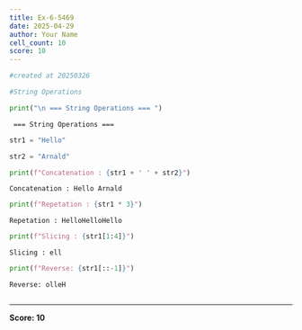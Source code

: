 ```yaml
---
title: Ex-6-5469
date: 2025-04-29
author: Your Name
cell_count: 10
score: 10
---
```


```python
#created at 20250326
```


```python
#String Operations
```


```python
print("\n === String Operations === ")
```

    
     === String Operations === 



```python
str1 = "Hello"
```


```python
str2 = "Arnald"
```


```python
print(f"Concatenation : {str1 + ' ' + str2}")
```

    Concatenation : Hello Arnald



```python
print(f"Repetation : {str1 * 3}")
```

    Repetation : HelloHelloHello



```python
print(f"Slicing : {str1[1:4]}")
```

    Slicing : ell



```python
print(f"Reverse: {str1[::-1]}")
```

    Reverse: olleH



```python

```


---
**Score: 10**